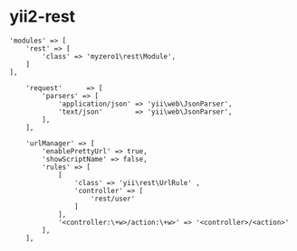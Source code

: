 # yii2-rest


    'modules' => [
        'rest' => [
            'class' => 'myzero1\rest\Module',
        ]
    ],

        'request'      => [
            'parsers' => [
                'application/json' => 'yii\web\JsonParser',
                'text/json'        => 'yii\web\JsonParser',
            ],
        ],
        
        'urlManager' => [
            'enablePrettyUrl' => true,
            'showScriptName' => false,
            'rules' => [
                [
                    'class' => 'yii\rest\UrlRule' ,
                    'controller' => [
                        'rest/user'
                    ]
                ],
                '<controller:\+w>/action:\+w>' => '<controller>/<action>'
            ],
        ],